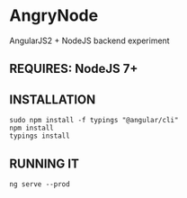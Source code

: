 # AngryNode
AngularJS2 + NodeJS backend experiment


## REQUIRES: NodeJS 7+

## INSTALLATION

```
sudo npm install -f typings "@angular/cli"
npm install
typings install
```

## RUNNING IT
```
ng serve --prod
```
